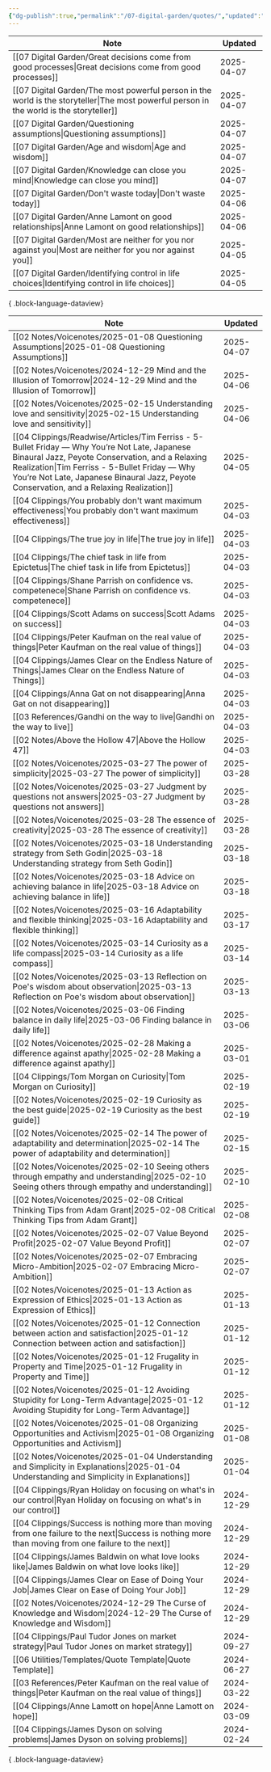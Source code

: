 ```yaml
---
{"dg-publish":true,"permalink":"/07-digital-garden/quotes/","updated":"2025-04-06T21:28:20.983-07:00"}
---
```



| Note                                                                                                                                        | Updated    |
| ------------------------------------------------------------------------------------------------------------------------------------------- | ---------- |
| [[07 Digital Garden/Great decisions come from good processes\|Great decisions come from good processes]]                                 | 2025-04-07 |
| [[07 Digital Garden/The most powerful person in the world is the storyteller\|The most powerful person in the world is the storyteller]] | 2025-04-07 |
| [[07 Digital Garden/Questioning assumptions\|Questioning assumptions]]                                                                   | 2025-04-07 |
| [[07 Digital Garden/Age and wisdom\|Age and wisdom]]                                                                                     | 2025-04-07 |
| [[07 Digital Garden/Knowledge can close you mind\|Knowledge can close you mind]]                                                         | 2025-04-07 |
| [[07 Digital Garden/Don't waste today\|Don't waste today]]                                                                               | 2025-04-06 |
| [[07 Digital Garden/Anne Lamont on good relationships\|Anne Lamont on good relationships]]                                               | 2025-04-06 |
| [[07 Digital Garden/Most are neither for you nor against you\|Most are neither for you nor against you]]                                 | 2025-04-05 |
| [[07 Digital Garden/Identifying control in life choices\|Identifying control in life choices]]                                           | 2025-04-05 |

{ .block-language-dataview}


| Note                                                                                                                                                                                                                                                                                             | Updated    |
| ------------------------------------------------------------------------------------------------------------------------------------------------------------------------------------------------------------------------------------------------------------------------------------------------ | ---------- |
| [[02 Notes/Voicenotes/2025-01-08 Questioning Assumptions\|2025-01-08 Questioning Assumptions]]                                                                                                                                                                                                | 2025-04-07 |
| [[02 Notes/Voicenotes/2024-12-29 Mind and the Illusion of Tomorrow\|2024-12-29 Mind and the Illusion of Tomorrow]]                                                                                                                                                                            | 2025-04-06 |
| [[02 Notes/Voicenotes/2025-02-15 Understanding love and sensitivity\|2025-02-15 Understanding love and sensitivity]]                                                                                                                                                                          | 2025-04-06 |
| [[04 Clippings/Readwise/Articles/Tim Ferriss - 5-Bullet Friday — Why You’re Not Late, Japanese Binaural Jazz, Peyote Conservation, and a Relaxing Realization\|Tim Ferriss - 5-Bullet Friday — Why You’re Not Late, Japanese Binaural Jazz, Peyote Conservation, and a Relaxing Realization]] | 2025-04-05 |
| [[04 Clippings/You probably don't want maximum effectiveness\|You probably don't want maximum effectiveness]]                                                                                                                                                                                 | 2025-04-03 |
| [[04 Clippings/The true joy in life\|The true joy in life]]                                                                                                                                                                                                                                   | 2025-04-03 |
| [[04 Clippings/The chief task in life from Epictetus\|The chief task in life from Epictetus]]                                                                                                                                                                                                 | 2025-04-03 |
| [[04 Clippings/Shane Parrish on confidence vs. competenece\|Shane Parrish on confidence vs. competenece]]                                                                                                                                                                                     | 2025-04-03 |
| [[04 Clippings/Scott Adams on success\|Scott Adams on success]]                                                                                                                                                                                                                               | 2025-04-03 |
| [[04 Clippings/Peter Kaufman on the real value of things\|Peter Kaufman on the real value of things]]                                                                                                                                                                                         | 2025-04-03 |
| [[04 Clippings/James Clear on the Endless Nature of Things\|James Clear on the Endless Nature of Things]]                                                                                                                                                                                     | 2025-04-03 |
| [[04 Clippings/Anna Gat on not disappearing\|Anna Gat on not disappearing]]                                                                                                                                                                                                                   | 2025-04-03 |
| [[03 References/Gandhi on the way to live\|Gandhi on the way to live]]                                                                                                                                                                                                                        | 2025-04-03 |
| [[02 Notes/Above the Hollow 47\|Above the Hollow 47]]                                                                                                                                                                                                                                         | 2025-04-03 |
| [[02 Notes/Voicenotes/2025-03-27 The power of simplicity\|2025-03-27 The power of simplicity]]                                                                                                                                                                                                | 2025-03-28 |
| [[02 Notes/Voicenotes/2025-03-27 Judgment by questions not answers\|2025-03-27 Judgment by questions not answers]]                                                                                                                                                                            | 2025-03-28 |
| [[02 Notes/Voicenotes/2025-03-28 The essence of creativity\|2025-03-28 The essence of creativity]]                                                                                                                                                                                            | 2025-03-28 |
| [[02 Notes/Voicenotes/2025-03-18 Understanding strategy from Seth Godin\|2025-03-18 Understanding strategy from Seth Godin]]                                                                                                                                                                  | 2025-03-18 |
| [[02 Notes/Voicenotes/2025-03-18 Advice on achieving balance in life\|2025-03-18 Advice on achieving balance in life]]                                                                                                                                                                        | 2025-03-18 |
| [[02 Notes/Voicenotes/2025-03-16 Adaptability and flexible thinking\|2025-03-16 Adaptability and flexible thinking]]                                                                                                                                                                          | 2025-03-17 |
| [[02 Notes/Voicenotes/2025-03-14 Curiosity as a life compass\|2025-03-14 Curiosity as a life compass]]                                                                                                                                                                                        | 2025-03-14 |
| [[02 Notes/Voicenotes/2025-03-13 Reflection on Poe's wisdom about observation\|2025-03-13 Reflection on Poe's wisdom about observation]]                                                                                                                                                      | 2025-03-13 |
| [[02 Notes/Voicenotes/2025-03-06 Finding balance in daily life\|2025-03-06 Finding balance in daily life]]                                                                                                                                                                                    | 2025-03-06 |
| [[02 Notes/Voicenotes/2025-02-28 Making a difference against apathy\|2025-02-28 Making a difference against apathy]]                                                                                                                                                                          | 2025-03-01 |
| [[04 Clippings/Tom Morgan on Curiosity\|Tom Morgan on Curiosity]]                                                                                                                                                                                                                             | 2025-02-19 |
| [[02 Notes/Voicenotes/2025-02-19 Curiosity as the best guide\|2025-02-19 Curiosity as the best guide]]                                                                                                                                                                                        | 2025-02-19 |
| [[02 Notes/Voicenotes/2025-02-14 The power of adaptability and determination\|2025-02-14 The power of adaptability and determination]]                                                                                                                                                        | 2025-02-15 |
| [[02 Notes/Voicenotes/2025-02-10 Seeing others through empathy and understanding\|2025-02-10 Seeing others through empathy and understanding]]                                                                                                                                                | 2025-02-10 |
| [[02 Notes/Voicenotes/2025-02-08 Critical Thinking Tips from Adam Grant\|2025-02-08 Critical Thinking Tips from Adam Grant]]                                                                                                                                                                  | 2025-02-08 |
| [[02 Notes/Voicenotes/2025-02-07 Value Beyond Profit\|2025-02-07 Value Beyond Profit]]                                                                                                                                                                                                        | 2025-02-07 |
| [[02 Notes/Voicenotes/2025-02-07 Embracing Micro-Ambition\|2025-02-07 Embracing Micro-Ambition]]                                                                                                                                                                                              | 2025-02-07 |
| [[02 Notes/Voicenotes/2025-01-13 Action as Expression of Ethics\|2025-01-13 Action as Expression of Ethics]]                                                                                                                                                                                  | 2025-01-13 |
| [[02 Notes/Voicenotes/2025-01-12 Connection between action and satisfaction\|2025-01-12 Connection between action and satisfaction]]                                                                                                                                                          | 2025-01-12 |
| [[02 Notes/Voicenotes/2025-01-12 Frugality in Property and Time\|2025-01-12 Frugality in Property and Time]]                                                                                                                                                                                  | 2025-01-12 |
| [[02 Notes/Voicenotes/2025-01-12 Avoiding Stupidity for Long-Term Advantage\|2025-01-12 Avoiding Stupidity for Long-Term Advantage]]                                                                                                                                                          | 2025-01-12 |
| [[02 Notes/Voicenotes/2025-01-08 Organizing Opportunities and Activism\|2025-01-08 Organizing Opportunities and Activism]]                                                                                                                                                                    | 2025-01-08 |
| [[02 Notes/Voicenotes/2025-01-04 Understanding and Simplicity in Explanations\|2025-01-04 Understanding and Simplicity in Explanations]]                                                                                                                                                      | 2025-01-04 |
| [[04 Clippings/Ryan Holiday on focusing on what's in our control\|Ryan Holiday on focusing on what's in our control]]                                                                                                                                                                         | 2024-12-29 |
| [[04 Clippings/Success is nothing more than moving from one failure to the next\|Success is nothing more than moving from one failure to the next]]                                                                                                                                           | 2024-12-29 |
| [[04 Clippings/James Baldwin on what love looks like\|James Baldwin on what love looks like]]                                                                                                                                                                                                 | 2024-12-29 |
| [[04 Clippings/James Clear on Ease of Doing Your Job\|James Clear on Ease of Doing Your Job]]                                                                                                                                                                                                 | 2024-12-29 |
| [[02 Notes/Voicenotes/2024-12-29 The Curse of Knowledge and Wisdom\|2024-12-29 The Curse of Knowledge and Wisdom]]                                                                                                                                                                            | 2024-12-29 |
| [[04 Clippings/Paul Tudor Jones on market strategy\|Paul Tudor Jones on market strategy]]                                                                                                                                                                                                     | 2024-09-27 |
| [[06 Utilities/Templates/Quote Template\|Quote Template]]                                                                                                                                                                                                                                     | 2024-06-27 |
| [[03 References/Peter Kaufman on the real value of things\|Peter Kaufman on the real value of things]]                                                                                                                                                                                        | 2024-03-22 |
| [[04 Clippings/Anne Lamott on hope\|Anne Lamott on hope]]                                                                                                                                                                                                                                     | 2024-03-09 |
| [[04 Clippings/James Dyson on solving problems\|James Dyson on solving problems]]                                                                                                                                                                                                             | 2024-02-24 |

{ .block-language-dataview}